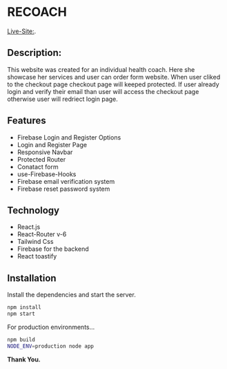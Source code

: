 # RECOACH

[Live-Site:](https://github.com/facebook/create-react-app).

## Description:

This website was created for an individual health coach. Here she showcase her services and user can order form website. When user cliked to the checkout page checkout page will keeped protected. If user already login and verify their email than user will access the checkout page otherwise user will redriect login page.

## Features

- Firebase Login and Register Options
- Login and Register Page
- Responsive Navbar
- Protected Router
- Conatact form
- use-Firebase-Hooks
- Firebase email verification system
- Firebase reset password system

## Technology

- React.js
- React-Router v-6
- Tailwind Css
- Firebase for the backend
- React toastify

## Installation

Install the dependencies and start the server.

```sh
npm install
npm start
```

For production environments...

```sh
npm build
NODE_ENV=production node app
```

**Thank You.**
